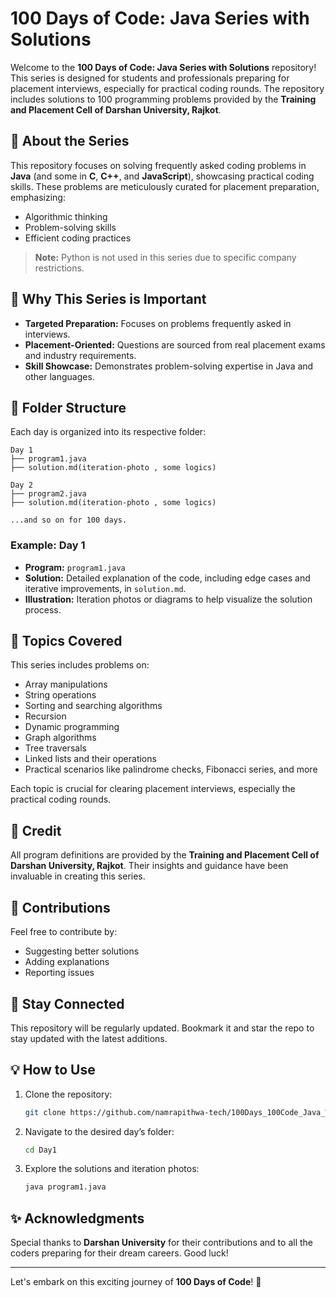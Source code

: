 # 100 Days of Code: Java Series with Solutions

Welcome to the **100 Days of Code: Java Series with Solutions** repository! This series is designed for students and professionals preparing for placement interviews, especially for practical coding rounds. The repository includes solutions to 100 programming problems provided by the **Training and Placement Cell of Darshan University, Rajkot**.

## 🚀 About the Series
This repository focuses on solving frequently asked coding problems in **Java** (and some in **C**, **C++**, and **JavaScript**), showcasing practical coding skills. These problems are meticulously curated for placement preparation, emphasizing:

- Algorithmic thinking
- Problem-solving skills
- Efficient coding practices

> **Note:** Python is not used in this series due to specific company restrictions.

## 🎯 Why This Series is Important
- **Targeted Preparation:** Focuses on problems frequently asked in interviews.
- **Placement-Oriented:** Questions are sourced from real placement exams and industry requirements.
- **Skill Showcase:** Demonstrates problem-solving expertise in Java and other languages.


## 📁 Folder Structure
Each day is organized into its respective folder:

```
Day 1
├── program1.java
├── solution.md(iteration-photo , some logics)

Day 2
├── program2.java
├── solution.md(iteration-photo , some logics)

...and so on for 100 days.
```

### Example: Day 1
- **Program:** `program1.java`
- **Solution:** Detailed explanation of the code, including edge cases and iterative improvements, in `solution.md`.
- **Illustration:** Iteration photos or diagrams to help visualize the solution process.

## 📝 Topics Covered
This series includes problems on:
- Array manipulations
- String operations
- Sorting and searching algorithms
- Recursion
- Dynamic programming
- Graph algorithms
- Tree traversals
- Linked lists and their operations
- Practical scenarios like palindrome checks, Fibonacci series, and more

Each topic is crucial for clearing placement interviews, especially the practical coding rounds.

## 🔗 Credit
All program definitions are provided by the **Training and Placement Cell of Darshan University, Rajkot**. Their insights and guidance have been invaluable in creating this series.

## 🤝 Contributions
Feel free to contribute by:
- Suggesting better solutions
- Adding explanations
- Reporting issues

## 📢 Stay Connected
This repository will be regularly updated. Bookmark it and star the repo to stay updated with the latest additions.

## 💡 How to Use
1. Clone the repository:
   ```bash
   git clone https://github.com/namrapithwa-tech/100Days_100Code_Java_With_Solution.git
   ```
2. Navigate to the desired day’s folder:
   ```bash
   cd Day1
   ```
3. Explore the solutions and iteration photos:
   ```bash
   java program1.java
   ```

## ✨ Acknowledgments
Special thanks to **Darshan University** for their contributions and to all the coders preparing for their dream careers. Good luck!

---
Let's embark on this exciting journey of **100 Days of Code**! 🚀

